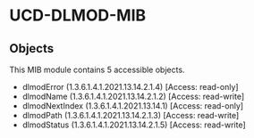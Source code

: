 # UCD-DLMOD-MIB

## Objects

This MIB module contains 5 accessible objects.

- dlmodError (1.3.6.1.4.1.2021.13.14.2.1.4) [Access: read-only]
- dlmodName (1.3.6.1.4.1.2021.13.14.2.1.2) [Access: read-write]
- dlmodNextIndex (1.3.6.1.4.1.2021.13.14.1) [Access: read-only]
- dlmodPath (1.3.6.1.4.1.2021.13.14.2.1.3) [Access: read-write]
- dlmodStatus (1.3.6.1.4.1.2021.13.14.2.1.5) [Access: read-write]

